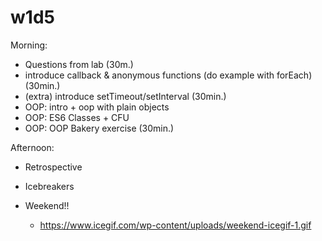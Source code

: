 
# w1d5


<!--


@Luis:
- today there's less contents but monday will be heavy.
- try to introduce some of those contents from monday. For example:
  - `setTimout()` and `setInterval()`
- best option is to do that in the morning, so that we can then move to OOP concepts (that's what they'll need for the lab)

- IMPORTANT: do NOT introduce arrow functions today (the may have a hard time with `this`).

-->



Morning:
- Questions from lab (30m.)
- introduce callback & anonymous functions (do example with forEach) (30min.)
- (extra) introduce setTimeout/setInterval (30min.)
- OOP: intro + oop with plain objects
- OOP: ES6 Classes + CFU
- OOP: OOP Bakery exercise (30min.)



Afternoon:

- Retrospective

- Icebreakers

- Weekend!! 
  - https://www.icegif.com/wp-content/uploads/weekend-icegif-1.gif